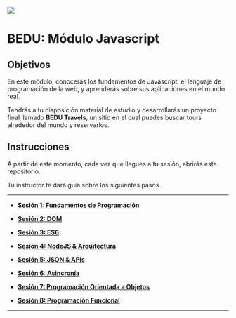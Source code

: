 ![](https://i.imgur.com/K4YuvOd.png?1)


# BEDU: Módulo Javascript

## Objetivos

En este módulo, conocerás los fundamentos de Javascript, el lenguaje de programación de la web, y aprenderás sobre sus aplicaciones en el mundo real.

Tendrás a tu disposición material de estudio y desarrollarás un proyecto final llamado **BEDU Travels**, un sitio en el cual puedes buscar tours alrededor del mundo y reservarlos.

## Instrucciones

A partir de este momento, cada vez que llegues a tu sesión, abrirás este repositorio.

Tu instructor te dará guía sobre los siguientes pasos.

***

- **[Sesión 1: Fundamentos de Programación](sesion1-fundamentos-de-programacion/README.md)**

- **[Sesión 2: DOM](sesion2-dom/README.md)**
  
- **[Sesión 3: ES6](sesion3-es6/README.md)**

- **[Sesión 4: NodeJS & Arquitectura](sesion4-nodejs-y-arquitectura-mvc/README.md)**

- **[Sesión 5: JSON & APIs](sesion5-json-y-apis/README.md)**

- **[Sesión 6: Asincronía](sesion6-ajax-y-programacion-asincrona/README.md)**

- **[Sesión 7: Programación Orientada a Objetos](sesion7-programacion-orientada-a-objetos/README.md)**

- **[Sesión 8: Programación Funcional](sesion8-programacion-funcional/README.md)**

***
